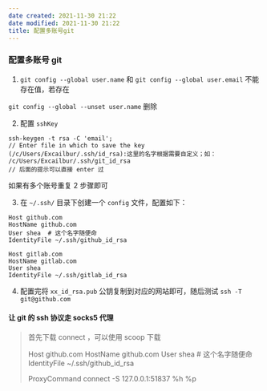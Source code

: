 ```yaml
---
date created: 2021-11-30 21:22
date modified: 2021-11-30 21:22
title: 配置多账号git
---
```

### 配置多账号 git

1. `git config --global user.name` 和 `git config --global user.email` 不能存在值，若存在

`git config --global --unset user.name` 删除

2. 配置 `sshKey` 

```
ssh-keygen -t rsa -C 'email';
// Enter file in which to save the key (/c/Users/Excailbur/.ssh/id_rsa):这里的名字根据需要自定义；如：
/c/Users/Excailbur/.ssh/git_id_rsa
// 后面的提示可以直接 enter 过
```

如果有多个账号重复 2 步骤即可

3. 在 `~/.ssh/` 目录下创建一个 `config` 文件，配置如下：

```
Host github.com
HostName github.com
User shea  # 这个名字随便命
IdentityFile ~/.ssh/github_id_rsa

Host gitlab.com
HostName gitlab.com
User shea
IdentityFile ~/.ssh/gitlab_id_rsa
```

4. 配置完将 `xx_id_rsa.pub` 公钥复制到对应的网站即可，随后测试 `ssh -T git@github.com`

#### 让 git 的 ssh 协议走 socks5 代理

> 首先下载 connect ，可以使用 scoop 下载
>
> Host github.com
> 	HostName github.com
> 	User shea  # 这个名字随便命
> 	IdentityFile ~/.ssh/github_id_rsa
>
> ProxyCommand connect -S 127.0.0.1:51837 %h %p